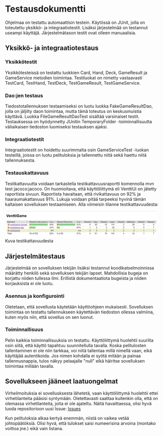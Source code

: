# Testausdokumentti

Ohjelmaa on testattu automaattisin testein. Käytössä on JUnit, jolla on toteutettu yksikkö- ja integraatiotestit.
Lisäksi järjestelmää on testannut useampi käyttäjä. Järjestelmätason testit ovat olleen manuaalisia.

## Yksikkö- ja integraatiotestaus

### Yksikkötestit

Yksikkötesteissä on testattu luokkien Card, Hand, Deck, GameResult ja GameService metodien toimintaa. Testiluokat
on nimetty vastaavasti TestCard, TestHand, TestDeck, TestGameResult, TestGameService.

### Dao:jen testaus

Tiedostotallennuksen testaamiseksi on luotu luokka FakeGameResultDao, jolla on jäljilty daon toimintaa, mutta
tämä toteutus on keskusmuistia käyttävä. Luokka FileGameResultDaoTest sisältää varsinaiset testit. Testauksessa on
hyödynnetty JUnitin TemporaryFolder -toiminnallisuutta väliaikaisen tiedoston luomiseksi testauksen ajaksi.

### Integraatiotestit

Integraatiotestit on hoidettu suurimmalta osin GameServiceTest -luokan testeillä, joissa on luotu pelituloksia
ja tallennettu niitä sekä haettu niitä tallennuksesta.

### Testauskattavuus

Testikattavuutta voidaan tarkastella testikattavuusraportti komennolla mvn test jacoco:jacoco.
On huomioitava, että käyttöliittymä eli VenttiUi on jätetty raportista sivuun. Raportista havaitaan, että rivikattavuus on 92% ja haaraumakattavuus 91%.
Lukuja voidaan pitää tarpeeksi hyvinä tämän kaltaisen sovelluksen testaamiseen. Alla viimeisin tilanne testikattavuudesta:

<img src="https://github.com/marykristina4/ot-harjoitustyo/blob/master/dokumentaatio/kuvat/testikattavuus.PNG" width="500">
Kuva testikattavuudesta


## Järjestelmätestaus

Järjestelmää on sovelluksen tekijän lisäksi testannut koodikatselmoinnissa määrätty henkilö sekä sovelluksen tekijän
lapset. Mahdollisia bugeja on korjattu niiden tullessa ilmi. Erillistä dokumentaatiota bugeista ja niiden korjauksista
ei ole luotu.

### Asennus ja konfigurointi

Oletetaan, että sovellusta käytetään käyttöohjeen mukaisesti. Sovelluksen toimintaa on testattu tallennukseen
käytettävän tiedoston ollessa valmiina, kuten myös niin, että sovellus on sen luonut.

### Toiminnallisuus

Pelin kaikkia toiminnallisuuksia on testattu. Käyttöliittymä huolehtii suurilta osin siitä, että käyttö tapahtuu
suunnitellulla tavalla. Koska pelitulosten tallentaminen ei ole niin tarkkaa, voi niitä tallentaa millä nimellä vaan,
eikä käyttäjää autentikoida. Jos nimen kohdalla ei syötä mitään ja painaa tallennusnappia, tulos näkyy pelaajalle
"null" eikä häiritse sovelluksen toimintaa millään tavalla.


## Sovellukseen jääneet laatuongelmat

Virheilmoituksia ei sovellusksesta lähetetä, vaan käyttöliittymä huolehtii ettei virhetilanteita pääsisi syntymään.
Oletettavasti saattaa kuitenkin olla, että on olemassa virhetilanteita, joita ei ole ajateltu. Näitä havaittaessa,
olisi hyvä luoda repositorioon uusi Issue: [Issues]("https://github.com/marykristina4/ot-harjoitustyo/issues")

Kun pelituloksia alkaa kertyä enemmän, niistä on vaikea vetää johtopäätöksiä.
Olisi hyvä, että tulokset saisi numeerisina arvoina (montako voittoa jne.) eikä vain listana.
